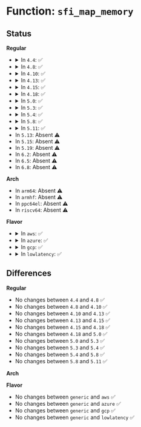 # Function: <code>sfi_map_memory</code>

## Status
<b>Regular</b>
<ul>
<li>
<details>
<summary>In <code>4.4</code>: ✅</summary>

```c
void *sfi_map_memory(u64 phys, u32 size);
```

**Collision:** Unique Static

**Inline:** No

**Transformation:** False

**Instances:**

```
In drivers/sfi/sfi_core.c (ffffffff8181af00)
Location: drivers/sfi/sfi_core.c:98
Inline: False
Direct callers:
  - drivers/sfi/sfi_core.c:sfi_map_table
  - drivers/sfi/sfi_core.c:sfi_map_table
  - drivers/sfi/sfi_core.c:sfi_init_late
  - drivers/sfi/sfi_core.c:sfi_init
  - drivers/sfi/sfi_core.c:sfi_init
```
**Symbols:**

```
ffffffff8181af00-ffffffff8181af2f: sfi_map_memory (STB_LOCAL)
```
</details>
</li>
<li>
<details>
<summary>In <code>4.8</code>: ✅</summary>

```c
void *sfi_map_memory(u64 phys, u32 size);
```

**Collision:** Unique Static

**Inline:** No

**Transformation:** False

**Instances:**

```
In drivers/sfi/sfi_core.c (ffffffff81895070)
Location: drivers/sfi/sfi_core.c:98
Inline: False
Direct callers:
  - drivers/sfi/sfi_core.c:sfi_map_table
  - drivers/sfi/sfi_core.c:sfi_map_table
  - drivers/sfi/sfi_core.c:sfi_init_late
  - drivers/sfi/sfi_core.c:sfi_init
  - drivers/sfi/sfi_core.c:sfi_init
```
**Symbols:**

```
ffffffff81895070-ffffffff8189509f: sfi_map_memory (STB_LOCAL)
```
</details>
</li>
<li>
<details>
<summary>In <code>4.10</code>: ✅</summary>

```c
void *sfi_map_memory(u64 phys, u32 size);
```

**Collision:** Unique Static

**Inline:** No

**Transformation:** False

**Instances:**

```
In drivers/sfi/sfi_core.c (ffffffff818c97c0)
Location: drivers/sfi/sfi_core.c:98
Inline: False
Direct callers:
  - drivers/sfi/sfi_core.c:sfi_map_table
  - drivers/sfi/sfi_core.c:sfi_map_table
  - drivers/sfi/sfi_core.c:sfi_init_late
  - drivers/sfi/sfi_core.c:sfi_init
  - drivers/sfi/sfi_core.c:sfi_init
```
**Symbols:**

```
ffffffff818c97c0-ffffffff818c97ef: sfi_map_memory (STB_LOCAL)
```
</details>
</li>
<li>
<details>
<summary>In <code>4.13</code>: ✅</summary>

```c
void *sfi_map_memory(u64 phys, u32 size);
```

**Collision:** Unique Static

**Inline:** No

**Transformation:** False

**Instances:**

```
In drivers/sfi/sfi_core.c (ffffffff81900d90)
Location: drivers/sfi/sfi_core.c:98
Inline: False
Direct callers:
  - drivers/sfi/sfi_core.c:sfi_map_table
  - drivers/sfi/sfi_core.c:sfi_map_table
  - drivers/sfi/sfi_core.c:sfi_init_late
  - drivers/sfi/sfi_core.c:sfi_init
  - drivers/sfi/sfi_core.c:sfi_init
```
**Symbols:**

```
ffffffff81900d90-ffffffff81900dbf: sfi_map_memory (STB_LOCAL)
```
</details>
</li>
<li>
<details>
<summary>In <code>4.15</code>: ✅</summary>

```c
void *sfi_map_memory(u64 phys, u32 size);
```

**Collision:** Unique Static

**Inline:** No

**Transformation:** False

**Instances:**

```
In drivers/sfi/sfi_core.c (ffffffff8198ad90)
Location: drivers/sfi/sfi_core.c:99
Inline: False
Direct callers:
  - drivers/sfi/sfi_core.c:sfi_map_table
  - drivers/sfi/sfi_core.c:sfi_map_table
  - drivers/sfi/sfi_core.c:sfi_init_late
  - drivers/sfi/sfi_core.c:sfi_init
  - drivers/sfi/sfi_core.c:sfi_init
```
**Symbols:**

```
ffffffff8198ad90-ffffffff8198adc4: sfi_map_memory (STB_LOCAL)
```
</details>
</li>
<li>
<details>
<summary>In <code>4.18</code>: ✅</summary>

```c
void *sfi_map_memory(u64 phys, u32 size);
```

**Collision:** Unique Static

**Inline:** No

**Transformation:** False

**Instances:**

```
In drivers/sfi/sfi_core.c (ffffffff819e76b0)
Location: drivers/sfi/sfi_core.c:99
Inline: False
Direct callers:
  - drivers/sfi/sfi_core.c:sfi_map_table
  - drivers/sfi/sfi_core.c:sfi_map_table
  - drivers/sfi/sfi_core.c:sfi_init_late
  - drivers/sfi/sfi_core.c:sfi_init
  - drivers/sfi/sfi_core.c:sfi_init
```
**Symbols:**

```
ffffffff819e76b0-ffffffff819e76e4: sfi_map_memory (STB_LOCAL)
```
</details>
</li>
<li>
<details>
<summary>In <code>5.0</code>: ✅</summary>

```c
void *sfi_map_memory(u64 phys, u32 size);
```

**Collision:** Unique Static

**Inline:** No

**Transformation:** False

**Instances:**

```
In drivers/sfi/sfi_core.c (ffffffff81a22b20)
Location: drivers/sfi/sfi_core.c:99
Inline: False
Direct callers:
  - drivers/sfi/sfi_core.c:sfi_map_table
  - drivers/sfi/sfi_core.c:sfi_map_table
  - drivers/sfi/sfi_core.c:sfi_init_late
  - drivers/sfi/sfi_core.c:sfi_init
  - drivers/sfi/sfi_core.c:sfi_init
```
**Symbols:**

```
ffffffff81a22b20-ffffffff81a22b54: sfi_map_memory (STB_LOCAL)
```
</details>
</li>
<li>
<details>
<summary>In <code>5.3</code>: ✅</summary>

```c
void *sfi_map_memory(u64 phys, u32 size);
```

**Collision:** Unique Static

**Inline:** No

**Transformation:** False

**Instances:**

```
In drivers/sfi/sfi_core.c (ffffffff81a92be0)
Location: drivers/sfi/sfi_core.c:99
Inline: False
Direct callers:
  - drivers/sfi/sfi_core.c:sfi_map_table
  - drivers/sfi/sfi_core.c:sfi_map_table
  - drivers/sfi/sfi_core.c:sfi_init_late
  - drivers/sfi/sfi_core.c:sfi_init
  - drivers/sfi/sfi_core.c:sfi_init
```
**Symbols:**

```
ffffffff81a92be0-ffffffff81a92c14: sfi_map_memory (STB_LOCAL)
```
</details>
</li>
<li>
<details>
<summary>In <code>5.4</code>: ✅</summary>

```c
void *sfi_map_memory(u64 phys, u32 size);
```

**Collision:** Unique Static

**Inline:** No

**Transformation:** False

**Instances:**

```
In drivers/sfi/sfi_core.c (ffffffff81aca3b0)
Location: drivers/sfi/sfi_core.c:99
Inline: False
Direct callers:
  - drivers/sfi/sfi_core.c:sfi_map_table
  - drivers/sfi/sfi_core.c:sfi_map_table
  - drivers/sfi/sfi_core.c:sfi_init_late
  - drivers/sfi/sfi_core.c:sfi_init
  - drivers/sfi/sfi_core.c:sfi_init
```
**Symbols:**

```
ffffffff81aca3b0-ffffffff81aca3e4: sfi_map_memory (STB_LOCAL)
```
</details>
</li>
<li>
<details>
<summary>In <code>5.8</code>: ✅</summary>

```c
void *sfi_map_memory(u64 phys, u32 size);
```

**Collision:** Unique Static

**Inline:** No

**Transformation:** False

**Instances:**

```
In drivers/sfi/sfi_core.c (ffffffff81bc28f0)
Location: drivers/sfi/sfi_core.c:99
Inline: False
Direct callers:
  - drivers/sfi/sfi_core.c:sfi_find_syst
  - drivers/sfi/sfi_core.c:sfi_map_table
  - drivers/sfi/sfi_core.c:sfi_map_table
  - drivers/sfi/sfi_core.c:sfi_init_late
  - drivers/sfi/sfi_core.c:sfi_init
```
**Symbols:**

```
ffffffff81bc28f0-ffffffff81bc2924: sfi_map_memory (STB_LOCAL)
```
</details>
</li>
<li>
<details>
<summary>In <code>5.11</code>: ✅</summary>

```c
void *sfi_map_memory(u64 phys, u32 size);
```

**Collision:** Unique Static

**Inline:** No

**Transformation:** False

**Instances:**

```
In drivers/sfi/sfi_core.c (ffffffff81c3b940)
Location: drivers/sfi/sfi_core.c:99
Inline: False
Direct callers:
  - drivers/sfi/sfi_core.c:sfi_find_syst
  - drivers/sfi/sfi_core.c:sfi_map_table
  - drivers/sfi/sfi_core.c:sfi_map_table
  - drivers/sfi/sfi_core.c:sfi_init_late
  - drivers/sfi/sfi_core.c:sfi_init
```
**Symbols:**

```
ffffffff81c3b940-ffffffff81c3b974: sfi_map_memory (STB_LOCAL)
```
</details>
</li>
<li>
In <code>5.13</code>: Absent ⚠️
</li>
<li>
In <code>5.15</code>: Absent ⚠️
</li>
<li>
In <code>5.19</code>: Absent ⚠️
</li>
<li>
In <code>6.2</code>: Absent ⚠️
</li>
<li>
In <code>6.5</code>: Absent ⚠️
</li>
<li>
In <code>6.8</code>: Absent ⚠️
</li>
</ul>
<b>Arch</b>
<ul>
<li>
In <code>arm64</code>: Absent ⚠️
</li>
<li>
In <code>armhf</code>: Absent ⚠️
</li>
<li>
In <code>ppc64el</code>: Absent ⚠️
</li>
<li>
In <code>riscv64</code>: Absent ⚠️
</li>
</ul>
<b>Flavor</b>
<ul>
<li>
<details>
<summary>In <code>aws</code>: ✅</summary>

```c
void *sfi_map_memory(u64 phys, u32 size);
```

**Collision:** Unique Static

**Inline:** No

**Transformation:** False

**Instances:**

```
In drivers/sfi/sfi_core.c (ffffffff81a69220)
Location: drivers/sfi/sfi_core.c:99
Inline: False
Direct callers:
  - drivers/sfi/sfi_core.c:sfi_map_table
  - drivers/sfi/sfi_core.c:sfi_map_table
  - drivers/sfi/sfi_core.c:sfi_init_late
  - drivers/sfi/sfi_core.c:sfi_init
  - drivers/sfi/sfi_core.c:sfi_init
```
**Symbols:**

```
ffffffff81a69220-ffffffff81a69254: sfi_map_memory (STB_LOCAL)
```
</details>
</li>
<li>
<details>
<summary>In <code>azure</code>: ✅</summary>

```c
void *sfi_map_memory(u64 phys, u32 size);
```

**Collision:** Unique Static

**Inline:** No

**Transformation:** False

**Instances:**

```
In drivers/sfi/sfi_core.c (ffffffff81a25ce0)
Location: drivers/sfi/sfi_core.c:99
Inline: False
Direct callers:
  - drivers/sfi/sfi_core.c:sfi_map_table
  - drivers/sfi/sfi_core.c:sfi_map_table
  - drivers/sfi/sfi_core.c:sfi_init_late
  - drivers/sfi/sfi_core.c:sfi_init
  - drivers/sfi/sfi_core.c:sfi_init
```
**Symbols:**

```
ffffffff81a25ce0-ffffffff81a25d14: sfi_map_memory (STB_LOCAL)
```
</details>
</li>
<li>
<details>
<summary>In <code>gcp</code>: ✅</summary>

```c
void *sfi_map_memory(u64 phys, u32 size);
```

**Collision:** Unique Static

**Inline:** No

**Transformation:** False

**Instances:**

```
In drivers/sfi/sfi_core.c (ffffffff81ad5630)
Location: drivers/sfi/sfi_core.c:99
Inline: False
Direct callers:
  - drivers/sfi/sfi_core.c:sfi_map_table
  - drivers/sfi/sfi_core.c:sfi_map_table
  - drivers/sfi/sfi_core.c:sfi_init_late
  - drivers/sfi/sfi_core.c:sfi_init
  - drivers/sfi/sfi_core.c:sfi_init
```
**Symbols:**

```
ffffffff81ad5630-ffffffff81ad5664: sfi_map_memory (STB_LOCAL)
```
</details>
</li>
<li>
<details>
<summary>In <code>lowlatency</code>: ✅</summary>

```c
void *sfi_map_memory(u64 phys, u32 size);
```

**Collision:** Unique Static

**Inline:** No

**Transformation:** False

**Instances:**

```
In drivers/sfi/sfi_core.c (ffffffff81ae1af0)
Location: drivers/sfi/sfi_core.c:99
Inline: False
Direct callers:
  - drivers/sfi/sfi_core.c:sfi_map_table
  - drivers/sfi/sfi_core.c:sfi_map_table
  - drivers/sfi/sfi_core.c:sfi_init_late
  - drivers/sfi/sfi_core.c:sfi_init
  - drivers/sfi/sfi_core.c:sfi_init
```
**Symbols:**

```
ffffffff81ae1af0-ffffffff81ae1b24: sfi_map_memory (STB_LOCAL)
```
</details>
</li>
</ul>

## Differences
<b>Regular</b>
<ul>
<li>
No changes between <code>4.4</code> and <code>4.8</code> ✅
</li>
<li>
No changes between <code>4.8</code> and <code>4.10</code> ✅
</li>
<li>
No changes between <code>4.10</code> and <code>4.13</code> ✅
</li>
<li>
No changes between <code>4.13</code> and <code>4.15</code> ✅
</li>
<li>
No changes between <code>4.15</code> and <code>4.18</code> ✅
</li>
<li>
No changes between <code>4.18</code> and <code>5.0</code> ✅
</li>
<li>
No changes between <code>5.0</code> and <code>5.3</code> ✅
</li>
<li>
No changes between <code>5.3</code> and <code>5.4</code> ✅
</li>
<li>
No changes between <code>5.4</code> and <code>5.8</code> ✅
</li>
<li>
No changes between <code>5.8</code> and <code>5.11</code> ✅
</li>
</ul>
<b>Arch</b>
<ul>
</ul>
<b>Flavor</b>
<ul>
<li>
No changes between <code>generic</code> and <code>aws</code> ✅
</li>
<li>
No changes between <code>generic</code> and <code>azure</code> ✅
</li>
<li>
No changes between <code>generic</code> and <code>gcp</code> ✅
</li>
<li>
No changes between <code>generic</code> and <code>lowlatency</code> ✅
</li>
</ul>
